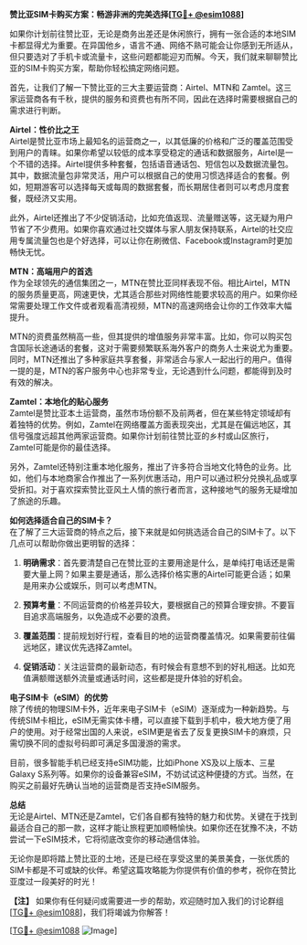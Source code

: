 **赞比亚SIM卡购买方案：畅游非洲的完美选择[[TG💪+ @esim1088](https://t.me/s/esim1088)]**

如果你计划前往赞比亚，无论是商务出差还是休闲旅行，拥有一张合适的本地SIM卡都显得尤为重要。在异国他乡，语言不通、网络不熟可能会让你感到无所适从，但只要选对了手机卡或流量卡，这些问题都能迎刃而解。今天，我们就来聊聊赞比亚的SIM卡购买方案，帮助你轻松搞定网络问题。

首先，让我们了解一下赞比亚的三大主要运营商：Airtel、MTN和 Zamtel。这三家运营商各有千秋，提供的服务和资费也有所不同，因此在选择时需要根据自己的需求进行判断。

**Airtel：性价比之王**  
Airtel是赞比亚市场上最知名的运营商之一，以其低廉的价格和广泛的覆盖范围受到用户的青睐。如果你希望以较低的成本享受稳定的通话和数据服务，Airtel是一个不错的选择。Airtel提供多种套餐，包括语音通话包、短信包以及数据流量包。其中，数据流量包非常灵活，用户可以根据自己的使用习惯选择适合的套餐。例如，短期游客可以选择每天或每周的数据套餐，而长期居住者则可以考虑月度套餐，既经济又实用。

此外，Airtel还推出了不少促销活动，比如充值返现、流量赠送等，这无疑为用户节省了不少费用。如果你喜欢通过社交媒体与家人朋友保持联系，Airtel的社交应用专属流量包也是个好选择，可以让你在刷微信、Facebook或Instagram时更加畅快无忧。

**MTN：高端用户的首选**  
作为全球领先的通信集团之一，MTN在赞比亚同样表现不俗。相比Airtel，MTN的服务质量更高，网速更快，尤其适合那些对网络性能要求较高的用户。如果你经常需要处理工作文件或者观看高清视频，MTN的高速网络会让你的工作效率大幅提升。

MTN的资费虽然稍高一些，但其提供的增值服务非常丰富。比如，你可以购买包含国际长途通话的套餐，这对于需要频繁联系海外客户的商务人士来说尤为重要。同时，MTN还推出了多种家庭共享套餐，非常适合与家人一起出行的用户。值得一提的是，MTN的客户服务中心也非常专业，无论遇到什么问题，都能得到及时有效的解决。

**Zamtel：本地化的贴心服务**  
Zamtel是赞比亚本土运营商，虽然市场份额不及前两者，但在某些特定领域却有着独特的优势。例如，Zamtel在网络覆盖方面表现突出，尤其是在偏远地区，其信号强度远超其他两家运营商。如果你计划前往赞比亚的乡村或山区旅行，Zamtel可能是你的最佳选择。

另外，Zamtel还特别注重本地化服务，推出了许多符合当地文化特色的业务。比如，他们与本地商家合作推出了一系列优惠活动，用户可以通过积分兑换礼品或享受折扣。对于喜欢探索赞比亚风土人情的旅行者而言，这种接地气的服务无疑增加了旅途的乐趣。

**如何选择适合自己的SIM卡？**  
在了解了三大运营商的特点之后，接下来就是如何挑选适合自己的SIM卡了。以下几点可以帮助你做出更明智的选择：

1. **明确需求**：首先要清楚自己在赞比亚的主要用途是什么，是单纯打电话还是需要大量上网？如果主要是通话，那么选择价格实惠的Airtel可能更合适；如果是用来办公或娱乐，则可以考虑MTN。
   
2. **预算考量**：不同运营商的价格差异较大，要根据自己的预算合理安排。不要盲目追求高端服务，以免造成不必要的浪费。

3. **覆盖范围**：提前规划好行程，查看目的地的运营商覆盖情况。如果需要前往偏远地区，建议优先选择Zamtel。

4. **促销活动**：关注运营商的最新动态，有时候会有意想不到的好礼相送。比如充值满额赠送额外流量或通话时间，这些都是提升体验的好机会。

**电子SIM卡（eSIM）的优势**  
除了传统的物理SIM卡外，近年来电子SIM卡（eSIM）逐渐成为一种新趋势。与传统SIM卡相比，eSIM无需实体卡槽，可以直接下载到手机中，极大地方便了用户的使用。对于经常出国的人来说，eSIM更是省去了反复更换SIM卡的麻烦，只需切换不同的虚拟号码即可满足多国漫游的需求。

目前，很多智能手机已经支持eSIM功能，比如iPhone XS及以上版本、三星Galaxy S系列等。如果你的设备兼容eSIM，不妨试试这种便捷的方式。当然，在购买之前最好先确认当地的运营商是否支持eSIM服务。

**总结**  
无论是Airtel、MTN还是Zamtel，它们各自都有独特的魅力和优势。关键在于找到最适合自己的那一款，这样才能让旅程更加顺畅愉快。如果你还在犹豫不决，不妨尝试一下eSIM技术，它将彻底改变你的移动通信体验。

无论你是即将踏上赞比亚的土地，还是已经在享受这里的美景美食，一张优质的SIM卡都是不可或缺的伙伴。希望这篇攻略能为你提供有价值的参考，祝你在赞比亚度过一段美好的时光！

**【注】** 如果你有任何疑问或需要进一步的帮助，欢迎随时加入我们的讨论群组[[TG💪+ @esim1088](https://t.me/s/esim1088)]，我们将竭诚为你解答！

[[TG💪+ @esim1088](https://t.me/s/esim1088) ![Image](https://i.postimg.cc/4NQfJmqS/Snipaste-2025-05-13-00-14-12.png)]